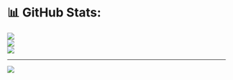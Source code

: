 
# 📊 GitHub Stats:
![](https://github-readme-stats.vercel.app/api?username=THMapnea&theme=darcula&hide_border=false&include_all_commits=false&count_private=false)<br/>
![](https://nirzak-streak-stats.vercel.app/?user=THMapnea&theme=darcula&hide_border=false)<br/>
![](https://github-readme-stats.vercel.app/api/top-langs/?username=THMapnea&theme=darcula&hide_border=false&include_all_commits=false&count_private=false&layout=compact)

---
[![](https://visitcount.itsvg.in/api?id=THMapnea&icon=0&color=0)](https://visitcount.itsvg.in)

<!-- Proudly created with GPRM ( https://gprm.itsvg.in ) -->
